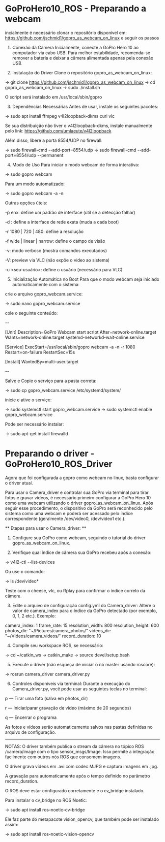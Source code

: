 

# GoProHero10_ROS - Preparando a webcam

incialmente é necessário clonar o repositório disponível em: https://github.com/jschmid1/gopro_as_webcam_on_linux e seguir os passos

1. Conexão da Câmera
Inicialmente, conecte a GoPro Hero 10 ao computador via cabo USB. Para melhor estabilidade, recomenda-se remover a bateria e deixar a câmera alimentada apenas pela conexão USB.

2. Instalação do Driver
Clone o repositório gopro_as_webcam_on_linux:

-> git clone https://github.com/jschmid1/gopro_as_webcam_on_linux
-> cd gopro_as_webcam_on_linux
-> sudo ./install.sh

O script será instalado em /usr/local/sbin/gopro

3. Dependências Necessárias
Antes de usar, instale os seguintes pacotes:

-> sudo apt install ffmpeg v4l2loopback-dkms curl vlc

Se sua distribuição não tiver o v4l2loopback-dkms, instale manualmente pelo link:
https://github.com/umlaeute/v4l2loopback

Além disso, libere a porta 8554/UDP no firewall:

-> sudo firewall-cmd --add-port=8554/udp
-> sudo firewall-cmd --add-port=8554/udp --permanent

4. Modo de Uso
Para iniciar o modo webcam de forma interativa:

-> sudo gopro webcam

Para um modo automatizado:

-> sudo gopro webcam -a -n

Outras opções úteis:

-p enx: define um padrão de interface (útil se a detecção falhar)

-d <dispositivo>: define a interface de rede exata (muda a cada boot)

-r 1080 | 720 | 480: define a resolução

-f wide | linear | narrow: define o campo de visão

-v: modo verboso (mostra comandos executados)

-V: preview via VLC (não expõe o vídeo ao sistema)

-u <seu-usuário>: define o usuário (necessário para VLC)


5. Inicialização Automática no Boot
Para que o modo webcam seja iniciado automaticamente com o sistema:

crie o arquivo gopro_webcam.service:

-> sudo nano gopro_webcam.service

cole o seguinte conteúdo:

--

[Unit]
Description=GoPro Webcam start script
After=network-online.target
Wants=network-online.target systemd-networkd-wait-online.service

[Service]
ExecStart=/usr/local/sbin/gopro webcam -a -n -r 1080
Restart=on-failure
RestartSec=15s

[Install]
WantedBy=multi-user.target

--


Salve e Copie o serviço para a pasta correta:

-> sudo cp gopro_webcam.service /etc/systemd/system/

inicie e ative o serviço:

-> sudo systemctl start gopro_webcam.service
-> sudo systemctl enable gopro_webcam.service

Pode ser necessário instalar:

-> sudo apt-get install firewalld

# Preparando o driver - GoProHero10_ROS_Driver

Agora que foi configurada a gopro como webcam no linux, basta configurar o driver atual.

Para usar o Camera_driver e controlar sua GoPro via terminal para tirar fotos e gravar vídeos, é necessário primeiro configurar a GoPro Hero 10 como uma webcam utilizando o driver gopro_as_webcam_on_linux. Após seguir esse procedimento, o dispositivo da GoPro será reconhecido pelo sistema como uma webcam e poderá ser acessado pelo índice correspondente (geralmente /dev/video0, /dev/video1 etc.).

** Etapas para usar o Camera_driver: **

1. Configure sua GoPro como webcam, seguindo o tutorial do driver gopro_as_webcam_on_linux.

2. Verifique qual índice de câmera sua GoPro recebeu após a conexão:

-> v4l2-ctl --list-devices

Ou use o comando:

-> ls /dev/video*

Teste com o cheese, vlc, ou ffplay para confirmar o índice correto da câmera.

3. Edite o arquivo de configuração config.yml do Camera_driver: Altere o valor de camera_index para o índice da GoPro detectado (por exemplo, 0, 1, 2 etc.). Exemplo:

camera_index: 1
frame_rate: 15
resolution_width: 800
resolution_height: 600
photos_dir: "~/Pictures/camera_photos/"
videos_dir: "~/Videos/camera_videos/"
record_duration: 10

4. Compile seu workspace ROS, se necessário:

-> cd ~/catkin_ws
-> catkin_make
-> source devel/setup.bash

5. Execute o driver (não esqueça de iniciar o nó master usando roscore):

-> rosrun camera_driver camera_driver.py

6. Controles disponíveis via terminal:
Durante a execução do Camera_driver.py, você pode usar as seguintes teclas no terminal:

p — Tirar uma foto (salva em photos_dir)

r — Iniciar/parar gravação de vídeo (máximo de 20 segundos)

q — Encerrar o programa

As fotos e vídeos serão automaticamente salvos nas pastas definidas no arquivo de configuração.

----------------------------------------------------------------------

NOTAS: O driver também publica o stream da câmera no tópico ROS /camera/image com o tipo sensor_msgs/Image. Isso permite a integração facilmente com outros nós ROS que consomem imagens.

O driver grava vídeos em .avi com codec MJPG e captura imagens em .jpg.

A gravação para automaticamente após o tempo definido no parâmetro record_duration.

O ROS deve estar configurado corretamente e o cv_bridge instalado.

Para instalar o cv_bridge no ROS Noetic:

-> sudo apt install ros-noetic-cv-bridge

Ele faz parte do metapacote vision_opencv, que também pode ser instalado assim:

-> sudo apt install ros-noetic-vision-opencv


